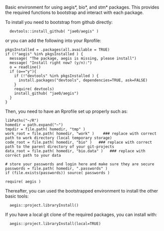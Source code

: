 Basic environment for using aegis*, bio*, and stm* packages. This provides the required functions to bootstrap and interact with each package.

To install you need to bootstrap from github directly:

```
  devtools::install_github( "jae0/aegis" )
```

or you can add the following into your Rprofile:

```
pkgsInstalled = .packages(all.available = TRUE)
if (!"aegis" %in% pkgsInstalled ) {
  message( "The package, aegis is missing, please install")
  message( "Install right now? (y/n):")
  o = readline()
  if (o=="y"){
    if (!"devtools" %in% pkgsInstalled ) {
      install.packages("devtools", dependencies=TRUE, ask=FALSE)
    }
    require( devtools)
    install_github( "jae0/aegis")
  }
}
```


Then, you need to have an Rprofile set up properly such as:

```.
libPaths("~/R")
homedir = path.expand("~")
tmpdir = file.path( homedir, "tmp" )
work_root = file.path( homedir, "work" )    ### replace with correct path to work directory (local temporary storage)
code_root = file.path( homedir, "bio" )   ### replace with correct path to the parent directory of your git-projects
data_root = file.path( homedir, "bio.data" )   ### replace with correct path to your data

# store your passwords and login here and make sure they are secure
passwords = file.path( homedir, ".passwords" )
if (file.exists(passwords)) source( passwords )

require( aegis )
```


Thereafter, you can used the bootstrapped environment to install the other basic tools:

```
  aegis::project.libraryInstall()
```

If you have a local git clone of the required packages, you can install with:

```
  aegis::project.libraryInstall(local=TRUE)

```


